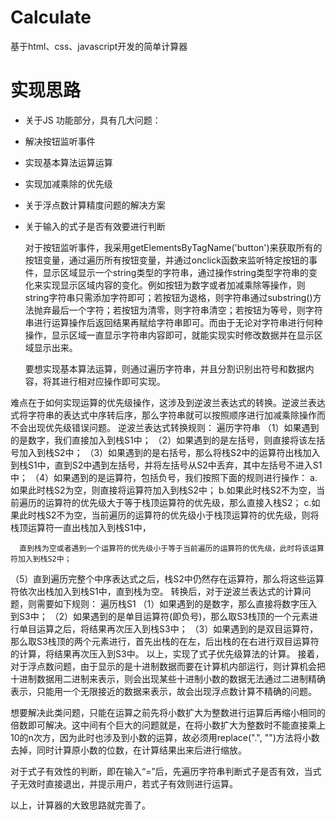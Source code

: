 # Calculate
基于html、css、javascript开发的简单计算器

# 实现思路
- 关于JS 功能部分，具有几大问题：
- 解决按钮监听事件
- 实现基本算法运算运算
- 实现加减乘除的优先级
- 关于浮点数计算精度问题的解决方案
- 关于输入的式子是否有效要进行判断

     对于按钮监听事件，我采用getElementsByTagName('button')来获取所有的按钮变量，通过遍历所有按钮变量，并通过onclick函数来监听特定按钮的事件，显示区域显示一个string类型的字符串，通过操作string类型字符串的变化来实现显示区域内容的变化。例如按钮为数字或者加减乘除等操作，则string字符串只需添加字符即可；若按钮为退格，则字符串通过substring()方法抛弃最后一个字符；若按钮为清零，则字符串清空；若按钮为等号，则字符串进行运算操作后返回结果再赋给字符串即可。而由于无论对字符串进行何种操作，显示区域一直显示字符串内容即可，就能实现实时修改数据并在显示区域显示出来。

     要想实现基本算法运算，则通过遍历字符串，并且分割识别出符号和数据内容，将其进行相对应操作即可实现。

难点在于如何实现运算的优先级操作，这涉及到逆波兰表达式的转换。逆波兰表达式将字符串的表达式中序转后序，那么字符串就可以按照顺序进行加减乘除操作而不会出现优先级错误问题。
逆波兰表达式转换规则：
遍历字符串
（1）如果遇到的是数字，我们直接加入到栈S1中；
（2）如果遇到的是左括号，则直接将该左括号加入到栈S2中；
（3）如果遇到的是右括号，那么将栈S2中的运算符出栈加入到栈S1中，直到S2中遇到左括号，并将左括号从S2中丢弃，其中左括号不进入S1中；
（4）如果遇到的是运算符，包括负号，我们按照下面的规则进行操作：
	 a. 如果此时栈S2为空，则直接将运算符加入到栈S2中；
	b.如果此时栈S2不为空，当前遍历的运算符的优先级大于等于栈顶运算符的优先级，那么直接入栈S2；
	c.如果此时栈S2不为空，当前遍历的运算符的优先级小于栈顶运算符的优先级，则将栈顶运算符一直出栈加入到栈S1中，

	  直到栈为空或者遇到一个运算符的优先级小于等于当前遍历的运算符的优先级，此时将该运算符加入到栈S2中；
（5）直到遍历完整个中序表达式之后，栈S2中仍然存在运算符，那么将这些运算符依次出栈加入到栈S1中，直到栈为空。
转换后，对于逆波兰表达式的计算问题，则需要如下规则：
遍历栈S1
（1）如果遇到的是数字，那么直接将数字压入到S3中；
（2）如果遇到的是单目运算符(即负号)，那么取S3栈顶的一个元素进行单目运算之后，将结果再次压入到栈S3中；
（3）如果遇到的是双目运算符，那么取S3栈顶的两个元素进行，首先出栈的在左，后出栈的在右进行双目运算符的计算，将结果再次压入到S3中。
以上，实现了式子优先级算法的计算。
接着，对于浮点数问题，由于显示的是十进制数据而要在计算机内部运行，则计算机会把十进制数据用二进制来表示，则会出现某些十进制小数的数据无法通过二进制精确表示，只能用一个无限接近的数据来表示，故会出现浮点数计算不精确的问题。

想要解决此类问题，只能在运算之前先将小数扩大为整数进行运算后再缩小相同的倍数即可解决。这中间有个巨大的问题就是，在将小数扩大为整数时不能直接乘上10的n次方，因为此时也涉及到小数的运算，故必须用replace(".", "")方法将小数去掉，同时计算原小数的位数，在计算结果出来后进行缩放。

对于式子有效性的判断，即在输入“=”后，先遍历字符串判断式子是否有效，当式子无效时直接退出，并提示用户，若式子有效则进行运算。

以上，计算器的大致思路就完善了。
